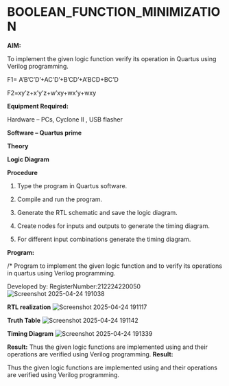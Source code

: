 # BOOLEAN_FUNCTION_MINIMIZATION

**AIM:**

To implement the given logic function verify its operation in Quartus using Verilog programming.

F1= A’B’C’D’+AC’D’+B’CD’+A’BCD+BC’D 

F2=xy’z+x’y’z+w’xy+wx’y+wxy

**Equipment Required:**

Hardware – PCs, Cyclone II , USB flasher

**Software – Quartus prime**

**Theory**

**Logic Diagram**

**Procedure**

1.	Type the program in Quartus software.

2.	Compile and run the program.

3.	Generate the RTL schematic and save the logic diagram.

4.	Create nodes for inputs and outputs to generate the timing diagram.

5.	For different input combinations generate the timing diagram.


**Program:**

/* Program to implement the given logic function and to verify its operations in quartus using Verilog programming. 

Developed by: RegisterNumber:212224220050
![Screenshot 2025-04-24 191038](https://github.com/user-attachments/assets/1afe4916-27ba-404f-82af-3bfd236a53f4)


**RTL realization**
![Screenshot 2025-04-24 191117](https://github.com/user-attachments/assets/65bf6805-8854-4c61-8b6a-b2b44047ee37)

**Truth Table**
![Screenshot 2025-04-24 191142](https://github.com/user-attachments/assets/4ad5197b-d416-4a2a-828d-d50b2ae0a437)

**Timing Diagram**
![Screenshot 2025-04-24 191339](https://github.com/user-attachments/assets/d4834bda-44be-4e5e-8f38-457765eb77e4)

**Result:**
 Thus the given logic functions are implemented using and their operations are
 verified using Verilog programming.
**Result:**

Thus the given logic functions are implemented using and their operations are verified using Verilog programming.

